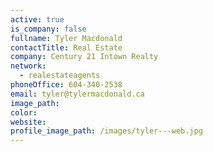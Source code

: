```yaml
---
active: true
is_company: false
fullname: Tyler Macdonald
contactTitle: Real Estate
company: Century 21 Intown Realty
network:
  - realestateagents
phoneOffice: 604-340-2538
email: tyler@tylermacdonald.ca
image_path:
color:
website:
profile_image_path: /images/tyler---web.jpg
---
```



